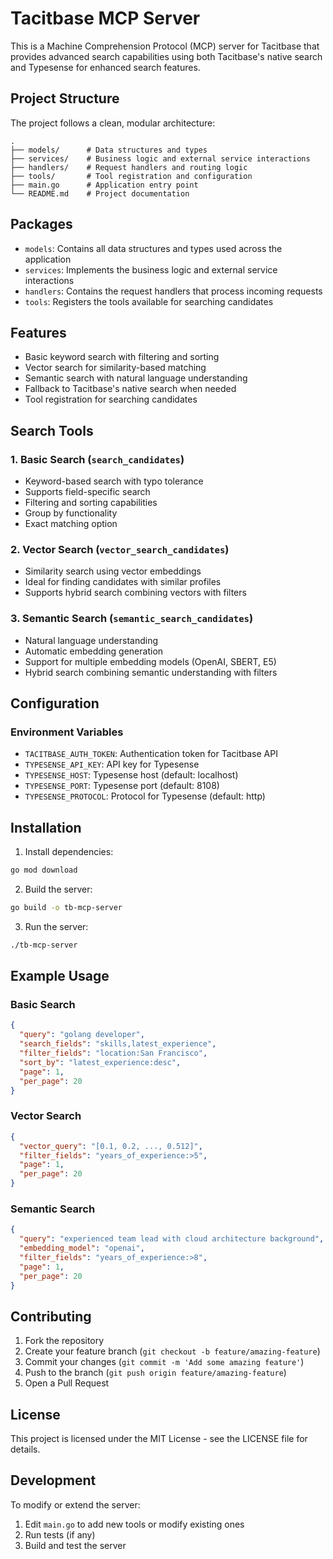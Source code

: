 # Tacitbase MCP Server

This is a Machine Comprehension Protocol (MCP) server for Tacitbase that provides advanced search capabilities using both Tacitbase's native search and Typesense for enhanced search features.

## Project Structure

The project follows a clean, modular architecture:

```
.
├── models/      # Data structures and types
├── services/    # Business logic and external service interactions
├── handlers/    # Request handlers and routing logic
├── tools/       # Tool registration and configuration
├── main.go      # Application entry point
└── README.md    # Project documentation
```

## Packages

- `models`: Contains all data structures and types used across the application
- `services`: Implements the business logic and external service interactions
- `handlers`: Contains the request handlers that process incoming requests
- `tools`: Registers the tools available for searching candidates

## Features

- Basic keyword search with filtering and sorting
- Vector search for similarity-based matching
- Semantic search with natural language understanding
- Fallback to Tacitbase's native search when needed
- Tool registration for searching candidates

## Search Tools

### 1. Basic Search (`search_candidates`)
- Keyword-based search with typo tolerance
- Supports field-specific search
- Filtering and sorting capabilities
- Group by functionality
- Exact matching option

### 2. Vector Search (`vector_search_candidates`)
- Similarity search using vector embeddings
- Ideal for finding candidates with similar profiles
- Supports hybrid search combining vectors with filters

### 3. Semantic Search (`semantic_search_candidates`)
- Natural language understanding
- Automatic embedding generation
- Support for multiple embedding models (OpenAI, SBERT, E5)
- Hybrid search combining semantic understanding with filters

## Configuration

### Environment Variables

- `TACITBASE_AUTH_TOKEN`: Authentication token for Tacitbase API
- `TYPESENSE_API_KEY`: API key for Typesense
- `TYPESENSE_HOST`: Typesense host (default: localhost)
- `TYPESENSE_PORT`: Typesense port (default: 8108)
- `TYPESENSE_PROTOCOL`: Protocol for Typesense (default: http)

## Installation

1. Install dependencies:
```bash
go mod download
```

2. Build the server:
```bash
go build -o tb-mcp-server
```

3. Run the server:
```bash
./tb-mcp-server
```

## Example Usage

### Basic Search
```json
{
  "query": "golang developer",
  "search_fields": "skills,latest_experience",
  "filter_fields": "location:San Francisco",
  "sort_by": "latest_experience:desc",
  "page": 1,
  "per_page": 20
}
```

### Vector Search
```json
{
  "vector_query": "[0.1, 0.2, ..., 0.512]",
  "filter_fields": "years_of_experience:>5",
  "page": 1,
  "per_page": 20
}
```

### Semantic Search
```json
{
  "query": "experienced team lead with cloud architecture background",
  "embedding_model": "openai",
  "filter_fields": "years_of_experience:>8",
  "page": 1,
  "per_page": 20
}
```

## Contributing

1. Fork the repository
2. Create your feature branch (`git checkout -b feature/amazing-feature`)
3. Commit your changes (`git commit -m 'Add some amazing feature'`)
4. Push to the branch (`git push origin feature/amazing-feature`)
5. Open a Pull Request

## License

This project is licensed under the MIT License - see the LICENSE file for details.

## Development

To modify or extend the server:

1. Edit `main.go` to add new tools or modify existing ones
2. Run tests (if any)
3. Build and test the server
